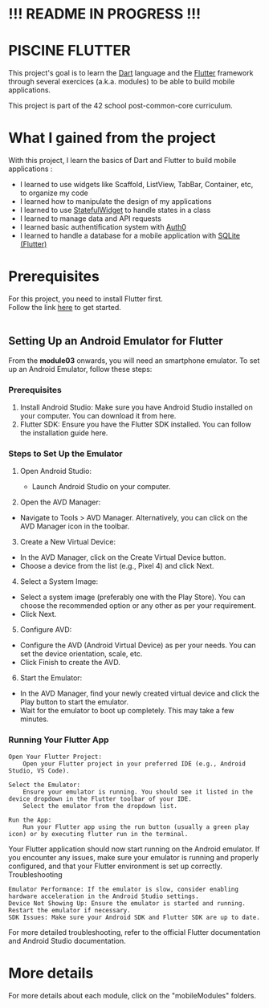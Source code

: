 # !!! README IN PROGRESS !!! #

# PISCINE FLUTTER
This project's goal is to learn the [Dart](https://dart.dev/) language and the [Flutter](https://flutter.dev/) framework through several exercices (a.k.a. modules) to be able to build mobile applications. <br />

This project is part of the 42 school post-common-core curriculum.

# What I gained from the project

With this project, I learn the basics of Dart and Flutter to build mobile applications : <br />
- I learned to use widgets like Scaffold, ListView, TabBar, Container, etc, to organize my code
- I learned how to manipulate the design of my applications
- I learned to use [StatefulWidget](https://api.flutter.dev/flutter/widgets/StatefulWidget-class.html) to handle states in a class
- I learned to manage data and API requests
- I learned basic authentification system with [Auth0](https://auth0.com/)
- I learned to handle a database for a mobile application with [SQLite (Flutter)](https://docs.flutter.dev/cookbook/persistence/sqlite)

# Prerequisites

For this project, you need to install Flutter first. <br />
Follow the link [here](https://docs.flutter.dev/get-started/install) to get started. <br />
<br />

## Setting Up an Android Emulator for Flutter

From the **module03** onwards, you will need an smartphone emulator. To set up an Android Emulator, follow these steps:

### Prerequisites

1) Install Android Studio: Make sure you have Android Studio installed on your computer. You can download it from here.
2) Flutter SDK: Ensure you have the Flutter SDK installed. You can follow the installation guide here.

### Steps to Set Up the Emulator

1) Open Android Studio:
    - Launch Android Studio on your computer.

2) Open the AVD Manager:
- Navigate to Tools > AVD Manager. Alternatively, you can click on the AVD Manager icon in the toolbar.

3) Create a New Virtual Device:
- In the AVD Manager, click on the Create Virtual Device button.
- Choose a device from the list (e.g., Pixel 4) and click Next.

4) Select a System Image:
- Select a system image (preferably one with the Play Store). You can choose the recommended option or any other as per your requirement.
- Click Next.

5) Configure AVD:
- Configure the AVD (Android Virtual Device) as per your needs. You can set the device orientation, scale, etc.
- Click Finish to create the AVD.

6) Start the Emulator:
- In the AVD Manager, find your newly created virtual device and click the Play button to start the emulator.
- Wait for the emulator to boot up completely. This may take a few minutes.

### Running Your Flutter App

    Open Your Flutter Project:
        Open your Flutter project in your preferred IDE (e.g., Android Studio, VS Code).

    Select the Emulator:
        Ensure your emulator is running. You should see it listed in the device dropdown in the Flutter toolbar of your IDE.
        Select the emulator from the dropdown list.

    Run the App:
        Run your Flutter app using the run button (usually a green play icon) or by executing flutter run in the terminal.

Your Flutter application should now start running on the Android emulator. If you encounter any issues, make sure your emulator is running and properly configured, and that your Flutter environment is set up correctly.
Troubleshooting

    Emulator Performance: If the emulator is slow, consider enabling hardware acceleration in the Android Studio settings.
    Device Not Showing Up: Ensure the emulator is started and running. Restart the emulator if necessary.
    SDK Issues: Make sure your Android SDK and Flutter SDK are up to date.

For more detailed troubleshooting, refer to the official Flutter documentation and Android Studio documentation.

# More details

For more details about each module, click on the "mobileModules" folders.
